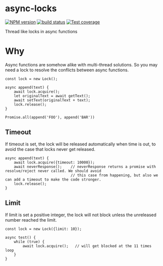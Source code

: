 # async-locks

[![NPM version][npm-image]][npm-url]
[![build status][travis-image]][travis-url]
[![Test coverage][coveralls-image]][coveralls-url]

Thread like locks in async functions

# Why

Async functions are somehow alike with multi-thread solutions. So you may need a lock to resolve the conflicts between async functions.


```
const lock = new Lock();

async append(text) {
    await lock.acquire();
    let originalText = await getText();
    await setText(originalText + text);
    lock.release();
}

Promise.all(append('FOO'), append('BAR'))
```

## Timeout

If timeout is set, the lock will be released automatically when time is out, to avoid the case that locks never get released.

```
async append(text) {
    await lock.acquire({timeout: 10000});
    await neverResponse();    // neverResponse returns a promise with resolve/reject never called. We should avoid
                              // this case from happening, but also we can add a timeout to make the code stronger.
    lock.release();
}
```

## Limit

If limit is set a positive integer, the lock will not block unless the unreleased number reached the limit.

```
const lock = new Lock({limit: 10});

async test() {
    while (true) {
        await lock.acquire();   // will get blocked at the 11 times loop
    }
}
```

[npm-image]: https://img.shields.io/npm/v/async-locks.svg?style=flat-square
[npm-url]: https://npmjs.org/package/async-locks
[travis-image]: https://img.shields.io/travis/viRingbells/async-locks/master.svg?style=flat-square
[travis-url]: https://travis-ci.org/viRingbells/async-locks
[coveralls-image]: https://img.shields.io/codecov/c/github/viRingbells/async-locks.svg?style=flat-square
[coveralls-url]: https://codecov.io/github/viRingbells/async-locks?branch=master

